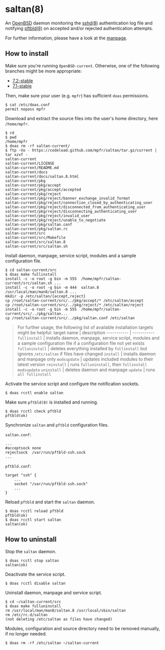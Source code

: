 # saltan(8)

An [OpenBSD](https://www.openbsd.org) daemon monitoring the [sshd(8)](https://man.openbsd.org/sshd) authentication log file and notifying [pftbld(8)](https://github.com/mpfr/pftbld) on accepted and/or rejected authentication attempts.

For further information, please have a look at the [manpage](https://mpfr.net/man/saltan/current/saltan.8.html).

## How to install

Make sure you're running `OpenBSD-current`. Otherwise, one of the following branches might be more appropriate:
* [7.2-stable](https://github.com/mpfr/saltan/tree/7.2-stable)
* [7.1-stable](https://github.com/mpfr/saltan/tree/7.1-stable)

Then, make sure your user (e.g. `mpfr`) has sufficient `doas` permissions.

```
$ cat /etc/doas.conf
permit nopass mpfr
```

Download and extract the source files into the user's home directory, here `/home/mpfr`.

```
$ cd
$ pwd
/home/mpfr
$ doas rm -rf saltan-current/
$ ftp -Vo - https://codeload.github.com/mpfr/saltan/tar.gz/current | tar xzvf -
saltan-current
saltan-current/LICENSE
saltan-current/README.md
saltan-current/docs
saltan-current/docs/saltan.8.html
saltan-current/pkg
saltan-current/pkg/accept
saltan-current/pkg/accept/accepted
saltan-current/pkg/reject
saltan-current/pkg/reject/banner_exchange_invalid_format
saltan-current/pkg/reject/connection_closed_by_authenticating_user
saltan-current/pkg/reject/disconnected_from_authenticating_user
saltan-current/pkg/reject/disconnecting_authenticating_user
saltan-current/pkg/reject/invalid_user
saltan-current/pkg/reject/unable_to_negotiate
saltan-current/pkg/saltan.conf
saltan-current/pkg/saltan.rc
saltan-current/src
saltan-current/src/Makefile
saltan-current/src/saltan.8
saltan-current/src/saltan.sh
```

Install daemon, manpage, service script, modules and a sample configuration file.

```
$ cd saltan-current/src
$ doas make fullinstall
install -c -o root -g bin -m 555  /home/mpfr/saltan-current/src/saltan.sh ...
install -c -o root -g bin -m 444  saltan.8 /usr/local/man/man8/saltan.8 ...
mkdir -p /etc/saltan/{accept,reject}
cp /root/saltan-current/src/../pkg/accept/* /etc/saltan/accept
cp /root/saltan-current/src/../pkg/reject/* /etc/saltan/reject
install -c -o root -g bin -m 555  /home/mpfr/saltan-current/src/../pkg/saltan...
cp /root/saltan-current/src/../pkg/saltan.conf /etc/saltan
```

> For further usage, the following list of available installation targets might be helpful:
> target name | description
> ----------- | -----------
> `fullinstall` | installs daemon, manpage, service script, modules and a sample configuration file if a configuration file not yet exists
> `fulluninstall` | deletes everything installed by `fullinstall` but ignores `/etc/saltan` if files have changed
> `install` | installs daemon and manpage only
> `modsupdate` | updates included modules to their latest version
> `reinstall` | runs `fulluninstall`, then `fullinstall modsupdate`
> `uninstall` | deletes daemon and manpage
> `update` | runs `all fullinstall`

Activate the service script and configure the notification sockets.

```
$ doas rcctl enable saltan
```

Make sure `pftbld(8)` is installed and running.

```
$ doas rcctl check pftbld
pftbld(ok)
```

Synchronize `saltan` and `pftbld` configuration files.

`saltan.conf`:

```
...
#acceptsock	none
rejectsock	/var/run/pftbld-ssh.sock
...
```

`pftbld.conf`:

```
target "ssh" {
	...
	socket "/var/run/pftbld-ssh.sock"
	...
}
```

Reload `pftbld` and start the `saltan` daemon.

```
$ doas rcctl reload pftbld
pftbld(ok)
$ doas rcctl start saltan
saltan(ok)
```

## How to uninstall

Stop the `saltan` daemon.

```
$ doas rcctl stop saltan
saltan(ok)
```

Deactivate the service script.

```
$ doas rcctl disable saltan
```

Uninstall daemon, manpage and service script.

```
$ cd ~/saltan-current/src
$ doas make fulluninstall
rm /usr/local/man/man8/saltan.8 /usr/local/sbin/saltan
rm /etc/rc.d/saltan
(not deleting /etc/saltan as files have changed)
```

Modules, configuration and source directory need to be removed manually, if no longer needed.

```
$ doas rm -rf /etc/saltan ~/saltan-current
```
